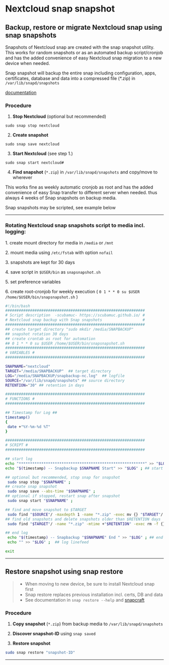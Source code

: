 # Nextcloud snap snapshot

## Backup, restore or migrate Nextcloud snap using snap snapshots
Snapshots of Nextcloud snap are created with the snap snapshot utility. This works for random snapshots or as an automated backup script/cronjob and has the added convenience of easy Nextcloud snap migration to a new device when needed. 

Snap snapshot will backup the entire snap including configuration, apps, certificates, database and data into a compressed file (*.zip) in `/var/lib/snapd/snapshots`

[documentation](https://snapcraft.io/docs/snapshots)

### Procedure

 1. **Stop Nextcloud** (optional but recommended)
```
sudo snap stop nextcloud
```
 2. **Create snapshot**
```
sudo snap save nextcloud
```
 3. **Start Nextcloud** (see step 1.)
``` 
sudo snap start nextcloud#
```
 4. **Find snapshot** (`*.zip`) in `/var/lib/snapd/snapshots` and copy/move to wherever

This works fine as weekly automatic cronjob as root and has the added convenience of easy Snap transfer to different server when needed. thus always 4 weeks of Snap snapshots on backup media.

Snap snapshots may be scripted, see example below

---

### Rotating Nextcloud snap snapshots script to media incl. logging:

1\. create mount directory for media in `/media` or `/mnt`

2\. mount media using `/etc/fstab` with option `nofail`

3\. snapshots are kept for 30 days

4\. save script in `$USER/bin` as `snapsnapshot.sh`

5\. set preference variables

6\. create root-cronjob for weekly execution ( ``` 0 1 * * 0 su $USER /home/$USER/bin/snapsnapshot.sh ``` )

```bash
#!/bin/bash
##############################################################
# Script description  -scubamuc- https://scubamuc.github.io/ #
# Nextcloud snap backup with Snap snapshots                  #
##############################################################
## create target directory "sudo mkdir /media/SNAPBACKUP"
## snapshot rotation 30 days 
## create crontab as root for automation
## 0 1 * * 0 su $USER /home/$USER/bin/snapsnapshot.sh
##############################################################
# VARIABLES #
##############################################################

SNAPNAME="nextcloud"
TARGET="/media/SNAPBACKUP"  ## target directory
LOG="/media/SNAPBACKUP/snapbackup-nc.log"  ## logfile
SOURCE="/var/lib/snapd/snapshots" ## source directory
RETENTION="30" ## retention in days

##############################################################
# FUNCTIONS #
##############################################################

## Timestamp for Log ##
timestamp()
{
 date +"%Y-%m-%d %T"
}

##############################################################
# SCRIPT #
##############################################################

## start log  
echo "********************************************************" >> "$LOG" ; ## log seperator
echo "$(timestamp) -- Snapbackup $SNAPNAME Start" >> "$LOG" ; ## start log

## optional but recommended, stop snap for snapshot  
 sudo snap stop "$SNAPNAME" ;
## create snap snapshot 
 sudo snap save --abs-time "$SNAPNAME" ;
## optional if stopped, restart snap after snapshot 
 sudo snap start "$SNAPNAME" ;

## find and move snapshot to $TARGET  
 sudo find "$SOURCE"/ -maxdepth 1 -name "*.zip" -exec mv {} "$TARGET"/ \; #find and move
## find old snapshots and delete snapshots older than $RETENTION days
 sudo find "$TARGET"/ -name "*.zip" -mtime +"$RETENTION" -exec rm -f {} \; # find and delete

## end log 
 echo "$(timestamp) -- Snapbackup "$SNAPNAME" End " >> "$LOG" ; ## end log 
 echo "" >> "$LOG" ;  ## log linefeed 

exit

```

---

## Restore snapshot using snap restore 

> * When moving to new device, be sure to install Nextcloud snap first
> * Snap restore replaces previous installation incl. certs, DB and data
> * See documentation in `snap restore --help` and [snapcraft](https://snapcraft.io/docs/snapshots#heading--restoring)

### Procedure

1. **Copy snapshot** (`*.zip`) from backup media to `/var/lib/snapd/snapshots`

2. **Discover snapshot-ID** using `snap saved`

3. **Restore snapshot** 
```bash
sudo snap restore "snapshot-ID"
```

---

